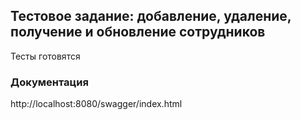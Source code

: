 ## Тестовое задание: добавление, удаление, получение и обновление сотрудников
Тесты готовятся 

### Документация
http://localhost:8080/swagger/index.html
